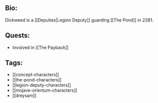 ## Bio:

Dickweed is a [[Deputies|Legion Deputy]] guarding [[The Pond]] in 2281.

## Quests:

- Involved in [[The Payback]]

## Tags:

- [[concept-characters]]
- [[the-pond-characters]]
- [[legion-deputy-characters]]
- [[mojave-orientum-characters]]
- [[dreysam]]